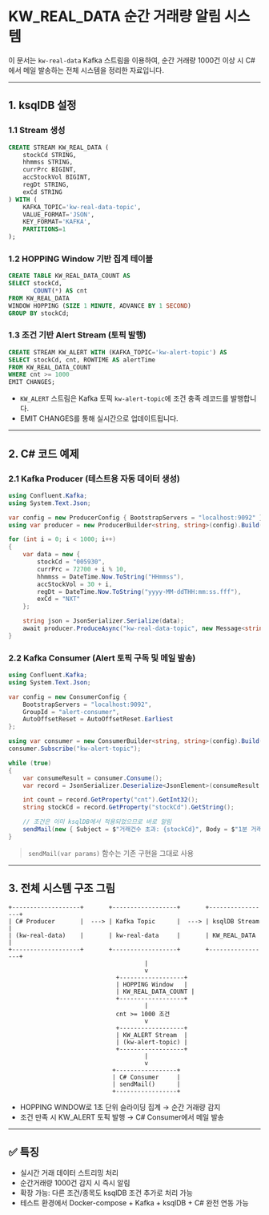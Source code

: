 # KW_REAL_DATA 순간 거래량 알림 시스템

이 문서는 `kw-real-data` Kafka 스트림을 이용하여, 순간 거래량 1000건 이상 시 C#에서 메일 발송하는 전체 시스템을 정리한 자료입니다.

---

## 1. ksqlDB 설정

### 1.1 Stream 생성
```sql
CREATE STREAM KW_REAL_DATA (
    stockCd STRING,
    hhmmss STRING,
    currPrc BIGINT,
    accStockVol BIGINT,
    regDt STRING,
    exCd STRING
) WITH (
    KAFKA_TOPIC='kw-real-data-topic',
    VALUE_FORMAT='JSON',
    KEY_FORMAT='KAFKA',
    PARTITIONS=1
);
```

### 1.2 HOPPING Window 기반 집계 테이블
```sql
CREATE TABLE KW_REAL_DATA_COUNT AS
SELECT stockCd,
       COUNT(*) AS cnt
FROM KW_REAL_DATA
WINDOW HOPPING (SIZE 1 MINUTE, ADVANCE BY 1 SECOND)
GROUP BY stockCd;
```

### 1.3 조건 기반 Alert Stream (토픽 발행)
```sql
CREATE STREAM KW_ALERT WITH (KAFKA_TOPIC='kw-alert-topic') AS
SELECT stockCd, cnt, ROWTIME AS alertTime
FROM KW_REAL_DATA_COUNT
WHERE cnt >= 1000
EMIT CHANGES;
```

- `KW_ALERT` 스트림은 Kafka 토픽 `kw-alert-topic`에 조건 충족 레코드를 발행합니다.
- EMIT CHANGES를 통해 실시간으로 업데이트됩니다.

---

## 2. C# 코드 예제

### 2.1 Kafka Producer (테스트용 자동 데이터 생성)
```csharp
using Confluent.Kafka;
using System.Text.Json;

var config = new ProducerConfig { BootstrapServers = "localhost:9092" };
using var producer = new ProducerBuilder<string, string>(config).Build();

for (int i = 0; i < 1000; i++)
{
    var data = new {
        stockCd = "005930",
        currPrc = 72700 + i % 10,
        hhmmss = DateTime.Now.ToString("HHmmss"),
        accStockVol = 30 + i,
        regDt = DateTime.Now.ToString("yyyy-MM-ddTHH:mm:ss.fff"),
        exCd = "NXT"
    };

    string json = JsonSerializer.Serialize(data);
    await producer.ProduceAsync("kw-real-data-topic", new Message<string, string> { Key = data.stockCd, Value = json });
}
```

### 2.2 Kafka Consumer (Alert 토픽 구독 및 메일 발송)
```csharp
using Confluent.Kafka;
using System.Text.Json;

var config = new ConsumerConfig {
    BootstrapServers = "localhost:9092",
    GroupId = "alert-consumer",
    AutoOffsetReset = AutoOffsetReset.Earliest
};

using var consumer = new ConsumerBuilder<string, string>(config).Build();
consumer.Subscribe("kw-alert-topic");

while (true)
{
    var consumeResult = consumer.Consume();
    var record = JsonSerializer.Deserialize<JsonElement>(consumeResult.Message.Value);

    int count = record.GetProperty("cnt").GetInt32();
    string stockCd = record.GetProperty("stockCd").GetString();

    // 조건은 이미 ksqlDB에서 적용되었으므로 바로 알림
    sendMail(new { Subject = $"거래건수 초과: {stockCd}", Body = $"1분 거래 건수: {count}" });
}
```

> `sendMail(var params)` 함수는 기존 구현을 그대로 사용

---

## 3. 전체 시스템 구조 그림

```text
+-------------------+       +------------------+       +-----------------+
| C# Producer       |  ---> | Kafka Topic      |  ---> | ksqlDB Stream   |
| (kw-real-data)    |       | kw-real-data     |       | KW_REAL_DATA    |
+-------------------+       +------------------+       +-----------------+
                                      |
                                      v
                              +------------------+
                              | HOPPING Window   |
                              | KW_REAL_DATA_COUNT |
                              +------------------+
                                      |
                              cnt >= 1000 조건
                                      v
                              +------------------+
                              | KW_ALERT Stream  |
                              | (kw-alert-topic) |
                              +------------------+
                                      |
                                      v
                             +-----------------+
                             | C# Consumer     |
                             | sendMail()      |
                             +-----------------+
```

- HOPPING WINDOW로 1초 단위 슬라이딩 집계 → 순간 거래량 감지
- 조건 만족 시 KW_ALERT 토픽 발행 → C# Consumer에서 메일 발송

---

## ✅ 특징
- 실시간 거래 데이터 스트리밍 처리
- 순간거래량 1000건 감지 시 즉시 알림  
- 확장 가능: 다른 조건/종목도 ksqlDB 조건 추가로 처리 가능
- 테스트 환경에서 Docker-compose + Kafka + ksqlDB + C# 완전 연동 가능


